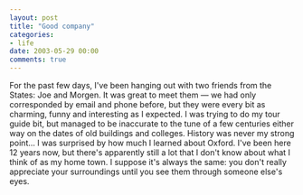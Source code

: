 ```yaml
---
layout: post
title: "Good company"
categories:
- life
date: 2003-05-29 00:00
comments: true
---
```


<p>For the past few days, I've been hanging out with two friends from the States: Joe and Morgen. It was great to meet them &mdash; we had only corresponded by email and phone before, but they were every bit as charming, funny and interesting as I expected. I was trying to do my tour guide bit, but managed to be inaccurate to the tune of a few centuries either way on the dates of old buildings and colleges. History was never my strong point... I was surprised by how much I learned about Oxford. I've been here 12 years now, but there's apparently still a lot that I don't know about what I think of as my home town. I suppose it's always the same: you don't really appreciate your surroundings until you see them through someone else's eyes.</p>


